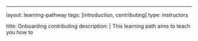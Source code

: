 ---
layout: learning-pathway
tags: [introduction, contributing]
type: instructors

title: Onboarding contributing
description: |
  This learning path aims to teach you how to 
